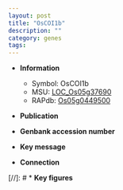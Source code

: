 ```yaml
---
layout: post
title: "OsCOI1b"
description: ""
category: genes
tags: 
---
```


* **Information**  
    + Symbol: OsCOI1b  
    + MSU: [LOC_Os05g37690](http://rice.uga.edu/cgi-bin/ORF_infopage.cgi?orf=LOC_Os05g37690)  
    + RAPdb: [Os05g0449500](http://rapdb.dna.affrc.go.jp/viewer/gbrowse_details/irgsp1?name=Os05g0449500)  

* **Publication**  

* **Genbank accession number**  

* **Key message**  

* **Connection**  

[//]: # * **Key figures**  


